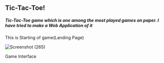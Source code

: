 <h2> Tic-Tac-Toe!</h2>
<h5>Tic-Tac-Toe game which is one among the most played games on paper.
  I have tried to make a Web Application of it</h5>

This is Starting of game(Landing Page)

![Screenshot (265)](https://user-images.githubusercontent.com/91051576/176990753-5022dc87-0895-46f2-a6a9-4240c8b27ef0.png)

<p>Game Interface</p>

